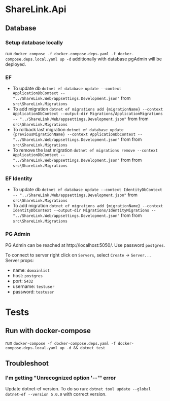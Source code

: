 # ShareLink.Api

## Database
### Setup database locally
run `docker compose -f docker-compose.deps.yaml -f docker-compose.deps.local.yaml up -d`
additionally with database pgAdmin will be deployed.

### EF
- To update db `dotnet ef database update --context ApplicationDbContext -- "../ShareLink.Web/appsettings.Development.json"` from `src\ShareLink.Migrations`
- To add migration `dotnet ef migrations add {migrationName} --context ApplicationDbContext --output-dir Migrations/ApplicationMigrations -- "../ShareLink.Web/appsettings.Development.json"` from from `src\ShareLink.Migrations`
- To rollback last migration `dotnet ef database update {previousMigrationName} --context ApplicationDbContext -- "../ShareLink.Web/appsettings.Development.json"` from from `src\ShareLink.Migrations`
- To remove the last migration `dotnet ef migrations remove --context ApplicationDbContext -- "../ShareLink.Web/appsettings.Development.json"` from from `src\ShareLink.Migrations`

### EF Identity
- To update db `dotnet ef database update --context IdentityDbContext -- "../ShareLink.Web/appsettings.Development.json"` from `src\ShareLink.Migrations`
- To add migration `dotnet ef migrations add {migrationName} --context IdentityDbContext --output-dir Migrations/IdentityMigrations -- "../ShareLink.Web/appsettings.Development.json"` from from `src\ShareLink.Migrations`

### PG Admin
PG Admin can be reached at http://localhost:5050/. Use password `postgres`.

To connect to server right click on `Servers`, select `Create` -> `Server...`
Server props:
- name: `domainlist`
- host: `postgres`
- port: `5432`
- username: `testuser`
- password: `testuser`

# Tests
## Run with docker-compose
run `docker-compose -f docker-compose.deps.yaml -f docker-compose.deps.local.yaml up -d && dotnet test`

## Troubleshoot
### I'm getting "Unrecognized option '--'" error
Update dotnet-ef version. To do so run:
`dotnet tool update --global dotnet-ef --version 5.0.0` with correct version.

